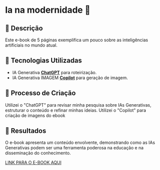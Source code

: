 

# Ia na modernidade 🌌

## 📒 Descrição
Este e-book de 5 páginas exemplifica um pouco sobre as inteligências artificiais no mundo atual.

## 🤖 Tecnologias Utilizadas
- IA Generativa **[ChatGPT](https://chat.openai.com)** para roteirização.
-  IA Generativa IMAGEM **[Copilot](https://copilot.microsoft.com/)** para geração de imagem.

## 🧐 Processo de Criação
Utilizei o "ChatGPT" para revisar minha pesquisa sobre IAs Generativas, estruturar o conteúdo e refinar minhas ideias.
Utilizei o "Copilot" para criação de imagens do ebook

## 🚀 Resultados
O e-book apresenta um conteúdo envolvente, demonstrando como as IAs Generativas podem ser uma ferramenta poderosa na educação e na disseminação do conhecimento.

[LINK PARA O E-BOOK AQUI](https://github.com/AdryanAndson/Ebook_ia_na_modernidade/blob/main/Ia%20na%20Modernidade.pdf)

